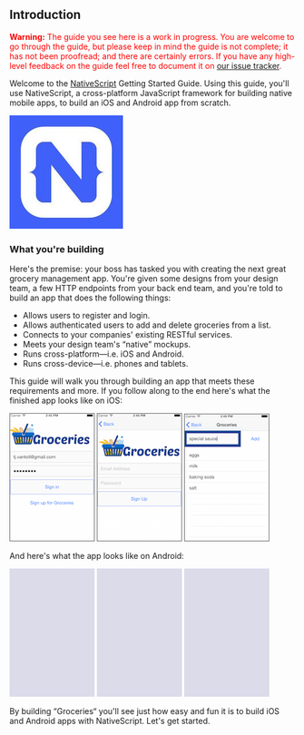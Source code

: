 ## Introduction

<p style="color: red;">
	<b>Warning:</b> The guide you see here is a work in progress. You are welcome to go through the guide, but please keep in mind the guide is not complete; it has not been proofread; and there are certainly errors. If you have any high-level feedback on the guide feel free to document it on <a href="https://github.com/NativeScript/quick-start/issues">our issue tracker</a>.
</p>

Welcome to the [NativeScript](https://nativescript.org) Getting Started Guide. Using this guide, you'll use NativeScript, a cross-platform JavaScript framework for building native mobile apps, to build an iOS and Android app from scratch.

![NativeScript.org logo](images/nativescript-logo.jpg)

### What you're building

Here's the premise: your boss has tasked you with creating the next great grocery management app. You're given some designs from your design team, a few HTTP endpoints from your back end team, and you're told to build an app that does the following things:

- Allows users to register and login.
- Allows authenticated users to add and delete groceries from a list.
- Connects to your companies' existing RESTful services.
- Meets your design team's “native” mockups.
- Runs cross-platform—i.e. iOS and Android.
- Runs cross-device—i.e. phones and tablets.

This guide will walk you through building an app that meets these requirements and more. If you follow along to the end here's what the finished app looks like on iOS:

![login](images/login-screenshot.png)
![register](images/register-screenshot.png)
![list](images/list-screenshot.png)

And here's what the app looks like on Android:

![placeholder](images/screenshot-placeholder.png)
![placeholder](images/screenshot-placeholder.png)
![placeholder](images/screenshot-placeholder.png)

By building “Groceries“ you'll see just how easy and fun it is to build iOS and Android apps with NativeScript. Let's get started.
